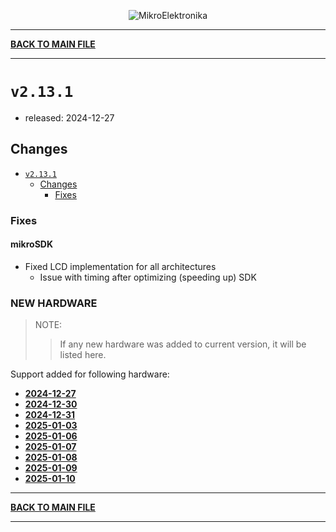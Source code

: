 <p align="center">
  <img src="http://www.mikroe.com/img/designs/beta/logo_small.png?raw=true" alt="MikroElektronika"/>
</p>

---

**[BACK TO MAIN FILE](../../changelog.md)**

---

# `v2.13.1`

+ released: 2024-12-27

## Changes

+ [`v2.13.1`](#v2131)
  + [Changes](#changes)
    + [Fixes](#fixes)

### Fixes

#### mikroSDK

+ Fixed LCD implementation for all architectures
  + Issue with timing after optimizing (speeding up) SDK

### NEW HARDWARE

> NOTE:
>> If any new hardware was added to current version, it will be listed here.

Support added for following hardware:

+ **[2024-12-27](./new_hw/2024-12-27.md)**
+ **[2024-12-30](./new_hw/2024-12-30.md)**
+ **[2024-12-31](./new_hw/2024-12-31.md)**
+ **[2025-01-03](./new_hw/2025-01-03.md)**
+ **[2025-01-06](./new_hw/2025-01-06.md)**
+ **[2025-01-07](./new_hw/2025-01-07.md)**
+ **[2025-01-08](./new_hw/2025-01-08.md)**
+ **[2025-01-09](./new_hw/2025-01-09.md)**
+ **[2025-01-10](./new_hw/2025-01-10.md)**

---

**[BACK TO MAIN FILE](../../changelog.md)**

---
